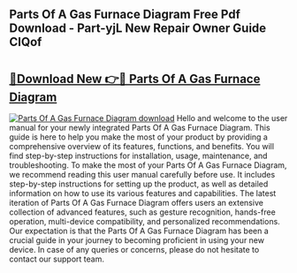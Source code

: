 ## Parts Of A Gas Furnace Diagram Free Pdf Download - Part-yjL New Repair Owner Guide CIQof

# <h2><a href="http://dfnvwgd.blite.top/?on=Parts+Of+A+Gas+Furnace+Diagram">🔗Download New 👉🔴 Parts Of A Gas Furnace Diagram</a></h2>

[![Parts Of A Gas Furnace Diagram download](https://i.imgur.com/lujVjoI.png)](http://dfnvwgd.blite.top/?on=Parts+Of+A+Gas+Furnace+Diagram)
Hello and welcome to the user manual for your newly integrated Parts Of A Gas Furnace Diagram. This guide is here to help you make the most of your product by providing a comprehensive overview of its features, functions, and benefits. You will find step-by-step instructions for installation, usage, maintenance, and troubleshooting. To make the most of your Parts Of A Gas Furnace Diagram, we recommend reading this user manual carefully before use. It includes step-by-step instructions for setting up the product, as well as detailed information on how to use its various features and capabilities. The latest iteration of Parts Of A Gas Furnace Diagram offers users an extensive collection of advanced features, such as gesture recognition, hands-free operation, multi-device compatibility, and personalized recommendations. Our expectation is that the Parts Of A Gas Furnace Diagram has been a crucial guide in your journey to becoming proficient in using your new device. In case of any queries or concerns, please do not hesitate to contact our support team.
